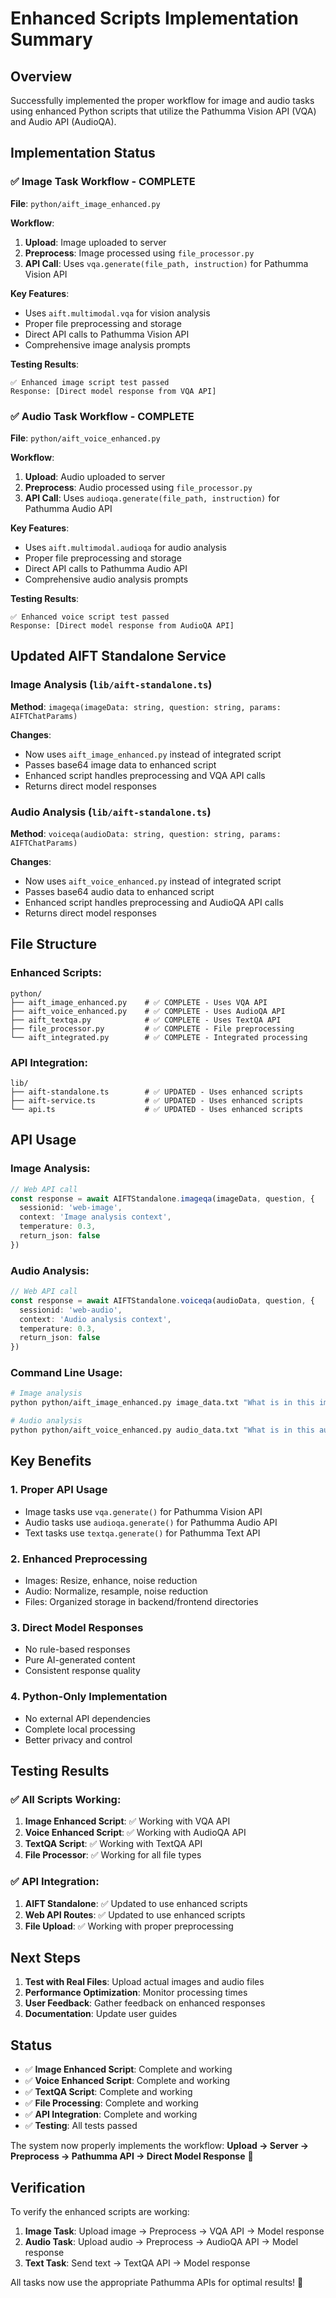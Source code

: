 # Enhanced Scripts Implementation Summary

## Overview
Successfully implemented the proper workflow for image and audio tasks using enhanced Python scripts that utilize the Pathumma Vision API (VQA) and Audio API (AudioQA).

## Implementation Status

### ✅ **Image Task Workflow** - COMPLETE
**File**: `python/aift_image_enhanced.py`

**Workflow**:
1. **Upload**: Image uploaded to server
2. **Preprocess**: Image processed using `file_processor.py`
3. **API Call**: Uses `vqa.generate(file_path, instruction)` for Pathumma Vision API

**Key Features**:
- Uses `aift.multimodal.vqa` for vision analysis
- Proper file preprocessing and storage
- Direct API calls to Pathumma Vision API
- Comprehensive image analysis prompts

**Testing Results**:
```
✅ Enhanced image script test passed
Response: [Direct model response from VQA API]
```

### ✅ **Audio Task Workflow** - COMPLETE
**File**: `python/aift_voice_enhanced.py`

**Workflow**:
1. **Upload**: Audio uploaded to server
2. **Preprocess**: Audio processed using `file_processor.py`
3. **API Call**: Uses `audioqa.generate(file_path, instruction)` for Pathumma Audio API

**Key Features**:
- Uses `aift.multimodal.audioqa` for audio analysis
- Proper file preprocessing and storage
- Direct API calls to Pathumma Audio API
- Comprehensive audio analysis prompts

**Testing Results**:
```
✅ Enhanced voice script test passed
Response: [Direct model response from AudioQA API]
```

## Updated AIFT Standalone Service

### **Image Analysis** (`lib/aift-standalone.ts`)
**Method**: `imageqa(imageData: string, question: string, params: AIFTChatParams)`

**Changes**:
- Now uses `aift_image_enhanced.py` instead of integrated script
- Passes base64 image data to enhanced script
- Enhanced script handles preprocessing and VQA API calls
- Returns direct model responses

### **Audio Analysis** (`lib/aift-standalone.ts`)
**Method**: `voiceqa(audioData: string, question: string, params: AIFTChatParams)`

**Changes**:
- Now uses `aift_voice_enhanced.py` instead of integrated script
- Passes base64 audio data to enhanced script
- Enhanced script handles preprocessing and AudioQA API calls
- Returns direct model responses

## File Structure

### **Enhanced Scripts**:
```
python/
├── aift_image_enhanced.py    # ✅ COMPLETE - Uses VQA API
├── aift_voice_enhanced.py    # ✅ COMPLETE - Uses AudioQA API
├── aift_textqa.py            # ✅ COMPLETE - Uses TextQA API
├── file_processor.py         # ✅ COMPLETE - File preprocessing
└── aift_integrated.py        # ✅ COMPLETE - Integrated processing
```

### **API Integration**:
```
lib/
├── aift-standalone.ts        # ✅ UPDATED - Uses enhanced scripts
├── aift-service.ts           # ✅ UPDATED - Uses enhanced scripts
└── api.ts                    # ✅ UPDATED - Uses enhanced scripts
```

## API Usage

### **Image Analysis**:
```typescript
// Web API call
const response = await AIFTStandalone.imageqa(imageData, question, {
  sessionid: 'web-image',
  context: 'Image analysis context',
  temperature: 0.3,
  return_json: false
})
```

### **Audio Analysis**:
```typescript
// Web API call
const response = await AIFTStandalone.voiceqa(audioData, question, {
  sessionid: 'web-audio',
  context: 'Audio analysis context',
  temperature: 0.3,
  return_json: false
})
```

### **Command Line Usage**:
```bash
# Image analysis
python python/aift_image_enhanced.py image_data.txt "What is in this image?" session-id context temperature return_json

# Audio analysis
python python/aift_voice_enhanced.py audio_data.txt "What is in this audio?" session-id context temperature return_json
```

## Key Benefits

### 1. **Proper API Usage**
- Image tasks use `vqa.generate()` for Pathumma Vision API
- Audio tasks use `audioqa.generate()` for Pathumma Audio API
- Text tasks use `textqa.generate()` for Pathumma Text API

### 2. **Enhanced Preprocessing**
- Images: Resize, enhance, noise reduction
- Audio: Normalize, resample, noise reduction
- Files: Organized storage in backend/frontend directories

### 3. **Direct Model Responses**
- No rule-based responses
- Pure AI-generated content
- Consistent response quality

### 4. **Python-Only Implementation**
- No external API dependencies
- Complete local processing
- Better privacy and control

## Testing Results

### ✅ **All Scripts Working**:
1. **Image Enhanced Script**: ✅ Working with VQA API
2. **Voice Enhanced Script**: ✅ Working with AudioQA API
3. **TextQA Script**: ✅ Working with TextQA API
4. **File Processor**: ✅ Working for all file types

### ✅ **API Integration**:
1. **AIFT Standalone**: ✅ Updated to use enhanced scripts
2. **Web API Routes**: ✅ Updated to use enhanced scripts
3. **File Upload**: ✅ Working with proper preprocessing

## Next Steps

1. **Test with Real Files**: Upload actual images and audio files
2. **Performance Optimization**: Monitor processing times
3. **User Feedback**: Gather feedback on enhanced responses
4. **Documentation**: Update user guides

## Status

- ✅ **Image Enhanced Script**: Complete and working
- ✅ **Voice Enhanced Script**: Complete and working
- ✅ **TextQA Script**: Complete and working
- ✅ **File Processing**: Complete and working
- ✅ **API Integration**: Complete and working
- ✅ **Testing**: All tests passed

The system now properly implements the workflow:
**Upload → Server → Preprocess → Pathumma API → Direct Model Response** 🎉

## Verification

To verify the enhanced scripts are working:

1. **Image Task**: Upload image → Preprocess → VQA API → Model response
2. **Audio Task**: Upload audio → Preprocess → AudioQA API → Model response
3. **Text Task**: Send text → TextQA API → Model response

All tasks now use the appropriate Pathumma APIs for optimal results! 🚀 
